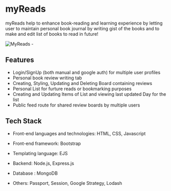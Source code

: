 # myReads
myReads help to enhance book-reading and learning experience by letting user to maintain personal book journal by writing gist of the books and to make and edit list of books to read in future!

![MyReads -](https://user-images.githubusercontent.com/96840464/175249703-2451693d-b7d1-4c35-b4a8-e43fd26b5a68.png)

## Features
- Login/SignUp (both manual and google auth) for multiple user profiles
- Personal book review writing tab
- Creating, Styling, Updating and Deleting Board containing reviews
- Personal List for furture reads or bookmarking purposes
- Creating and Updating Items of List and viewing last updated Day for the list
- Public feed route for shared review boards by multiple users

## Tech Stack

- Front-end languages and technologies: HTML, CSS, Javascript

- Front-end framework: Bootstrap

- Templating language: EJS

- Backend: Node.js, Express.js

- Database : MongoDB

- Others: Passport, Session, Google Strategy, Lodash



